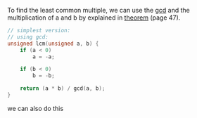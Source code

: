 
To find the least common multiple, we can use the [gcd](Discrete/Oppgaver/Arithmetic/Greatest%20common%20divisor) and the multiplication of a and b by explained in [theorem](https://uia.instructure.com/courses/16240/files/2639182?module_item_id=627022) (page 47).
```c++
// simplest version:
// using gcd:
unsigned lcm(unsigned a, b) {
	if (a < 0)
		a = -a;

	if (b < 0)
		b = -b;

	return (a * b) / gcd(a, b);
}
```

we can also do this 